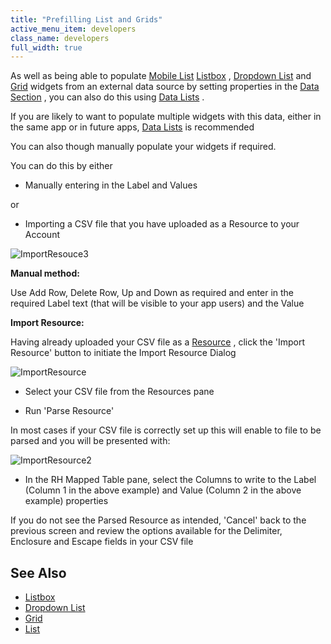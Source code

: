 ```yaml
---
title: "Prefilling List and Grids"
active_menu_item: developers
class_name: developers
full_width: true
---
```



As well as being able to populate [Mobile List](/developers/documentation/product-guide/widget-properties-events/mobile/list) [Listbox](/developers/documentation/product-guide/widget-properties-events/common/listbox) , [Dropdown List](/developers/documentation/product-guide/widget-properties-events/common/dropdown-list) and [Grid](/developers/documentation/product-guide/widget-properties-events/advanced/grid) widgets from an external data source by setting properties in the [Data Section](/developers/documentation/product-guide/advanced-features/data-integration-reporting-dashboards/data-section-properties/) , you can also do this using [Data Lists](/developers/documentation/product-guide/advanced-features/data-lists-management/) .

If you are likely to want to populate multiple widgets with this data, either in the same app or in future apps, [Data Lists](/developers/documentation/product-guide/advanced-features/data-lists-management/) is recommended

You can also though manually populate your widgets if required.

You can do this by either

 - Manually entering in the Label and Values

or

 - Importing a CSV file that you have uploaded as a Resource to your Account

![ImportResouce3](/img/docs/importresouce3.zoom63.png)

**Manual method:**

Use Add Row, Delete Row, Up and Down as required and enter in the required Label text (that will be visible to your app users) and the Value

**Import Resource:**

Having already uploaded your CSV file as a [Resource](/developers/documentation/product-guide/the-console/console-tabs/resources) , click the 'Import Resource' button to initiate the Import Resource Dialog

![ImportResource](/img/docs/importresource.zoom62.png)

 - Select your CSV file from the Resources pane

 - Run 'Parse Resource'

In most cases if your CSV file is correctly set up this will enable to file to be parsed and you will be presented with:

![ImportResource2](/img/docs/importresource2.zoom65.png)

 - In the RH Mapped Table pane, select the Columns to write to the Label (Column 1 in the above example) and Value (Column 2 in the above example) properties

If you do not see the Parsed Resource as intended, 'Cancel' back to the previous screen and review the options available for the Delimiter, Enclosure and Escape fields in your CSV file

## See Also

 - [Listbox](/developers/documentation/product-guide/widget-properties-events/common/listbox)
 - [Dropdown List](/developers/documentation/product-guide/widget-properties-events/common/dropdown-list)
 - [Grid](/developers/documentation/product-guide/widget-properties-events/advanced/grid)
 - [List](/developers/documentation/product-guide/widget-properties-events/mobile/list)

